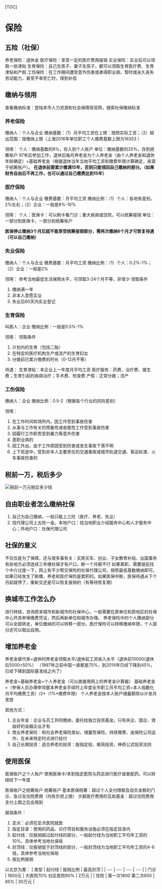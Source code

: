 [TOC]

# 保险
## 五险（社保）
养老保险：退休金
医疗保险：享受一定的医疗费用报销
实业保险：实业后可以领取一些津贴
生育保险：自己生孩子、妻子生孩子，都可以领取生育医疗费、生育津贴和产假
工伤保险：在工作期间遭受意外伤害或者得职业病，暂时或永久丧失劳动能力，甚至不幸死亡时，得到补偿

## 缴纳与领用
查看缴纳标准：登陆本市人力资源和社会保障局官网，搜索社保缴纳标准

### 养老保险
缴纳人：个人与企业
缴纳基数：（1）月平均工资在上限：按照实际工资；（2）超出范围：按缴纳上限（上海2016年单位职工个人缴费基数上限为16353 ）

领用：
个人：缴纳基数的8%，存入到个人账户
单位：缴纳基数的20%，存到统筹账户
97年后参加工作，退休后每月养老金为个人养老金（由个人养老金和退休年龄确定）+基础养老金（根据退休当年当地平均工资和缴费年限计算确定，来源于统筹账户）。
**在退休前要累计缴满15年，否则只能领回自己缴纳的部分。（如果财务自由后不再工作，也可以通过自己缴费达到15年）**

### 医疗保险
缴纳人：个人与企业
缴费基数：月平均工资
缴纳比例：（1）个人：各地有差别，2%左右；（2）企业：一般是8%-10%

领用：
个人：医保卡：可以刷卡看门诊；重大疾病或住院，可以统筹报销
单位：一部分到医保卡，一部分到统筹账户

**医保停止缴纳3个月后就不能享受统筹报销部分，需再次缴纳6个月才可恢复待遇（可以自己缴纳）**

### 失业保险
缴纳人：个人与企业
缴费基数：月平均工资
缴纳比例：（1）个人：0.2%-1%；（2）企业：一般是2%

领用：
参考当地最低生活保障水平，可领取3-24个月不等，非常少
领取条件
1. 缴纳满一年
2. 非本人意愿实业
3. 失业后60天内实业登记

### 生育保险
叫那人：企业
缴纳比例：一般是0.5%-1%

领用：
领取条件
1. 计划内的生育（包括二胎）
2. 在特定的医疗机构生产或流产的生育妇女
3. 分娩前已累计缴费的时长（0-12月不等）

待遇：
生育津贴：本企业上一年度月平均工资
医疗服务：药费、治疗费、接生费；生育引起的疾病治疗；手术费、检查费
产假：正常分娩；流产

### 工伤保险
缴纳人：企业
缴纳比例：0.5-2（根据各个行业的风险差别）

领用：
1. 在工作时间和场所内，因工作受到事故伤害
2. 从事与工作有关的预备性或收尾性工作受到事故伤害
3. 因履行工作职责受到暴力等意外伤害
4. 患职业病的
5. 因工外出，由于工作原因受到伤害或发生事故下落不明
6. 上下班途中，受到非本人主要责任的交通事故或城市轨道交通、客运轮渡、火车事故伤害的

## 税前一万，税后多少
![税前一万元税后多少钱](./media/税前一万元税后多少钱.png)

## 自由职业者怎么缴纳社保
1. 自己为自己缴纳，一般只能上三险（医疗、养老、失业）
2. 找代理公司上五险一金。本地户口：找当地职业介绍服务中心和人才服务中心；外地户口：社保代理公司

## 社保的意义
不仅仅是为了保障，还与很多事有关：买房买车、创业、子女教育补贴、出国事务
有些地方必须连续三年缴社保才有户口，断一个月都不行
如果离职，需要提前找个中介过度一下，网上有不少帮交保险的社保代理公司，按照最低基数缴纳即可。
如果已经发生了断缴，养老和医疗保险是累积的。如果医保中断，医保待遇从下个月起就停了，重新交还是可以恢复报销的（有等待恢复期）

## 换城市工作怎么办
进行转结，咨询原来城市和新城市的社保中心，一般需要在原单位和原地区的社保中心开具参保缴费凭证，然后再新单位和城市办理。
养老保险中的个人缴纳部分可以全部转走，单位缴纳的可以转移一部分。医疗保险可以转移缴纳年限，个人部分还可以取出自用。

## 增加养老金
养老金替代率=退休时养老金领取水平/退休前工资收入水平（退休前10000/退休后5000=50%）
（1997年之前中国一直都是75%，到2014年已经下降到45%，已经下降到国际基准线之内了）

养老金=基础养老金+个人养老金（可以直接用网上的养老金计算器）
基础养老金=（参保人员办理申领基本养老金手续时上年度全市职工月平均工资+本人指数化月平均缴费工资）/2*（1%*缴费年限）
个人养老金按本人账户储蓄额除以计发月发放

其他方式：
1. 企业年金：企业与员工共同缴纳，委托给独立投资基金。只有央企、国企、效益好的金融企业才有
2. 商业养老保险：和社会养老保险类似，储蓄性保险，持续缴费、由保险公司运作，在未来特定时点进行给付
3. 自己长期投资：适合养老的投资：股指定投、极简投资、神奇公式投资法则

## 使用医保
医保账户之个人账户
使用医保卡/本到指定医院与药店进行医疗或者配药。可以转结给下一年度

医保账户之统筹账户
统筹账户
基本医保统筹：超过个人支付限额及自负金额的门诊、急诊及住院费用（均有负担上限）
大额医疗费用的互助基金：超过住院费用支付上限之后会用到

报销条件：
1. 定点：必须在定点医院就医
2. 指定目录：使用的药品、诊疗项目和服务设施必须在指定目录内
3. 起付线：仅报销超过起付线的部分，一般起付线为当地职工平均年工资的10%，具体参考当地社保局
4. 封顶线：仅报销低于封顶线的部分，一般封顶线为当地职工平均年工资的4-6倍，具体参考当地社保局
5. 按比例报销  

以北京为栗：
| 类型 | 起付线 | 报销比例 | 最高封顶 |
| --- | --- | --- | --- |
| 门诊 | 1800元 | 大医院70% 社区医院90% | 2万元 | 
| 住院 | 第一次1800 第二次650 | 85% | 30万元 |

                      